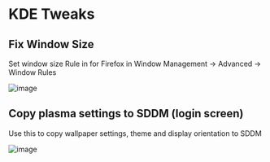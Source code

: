 # KDE Tweaks

## Fix Window Size

Set window size Rule in for Firefox in  Window Management -> Advanced -> Window Rules

![image](https://github.com/sigurdtheone/sigurd-pc/assets/12460196/2cafb64e-aa9d-43b1-bbfc-ccd32329ef8c)

## Copy plasma settings to SDDM (login screen)

Use this to copy wallpaper settings, theme and display orientation to SDDM

![image](https://github.com/user-attachments/assets/ab80c61e-dd84-43c8-96ac-95a0afd8f596)
